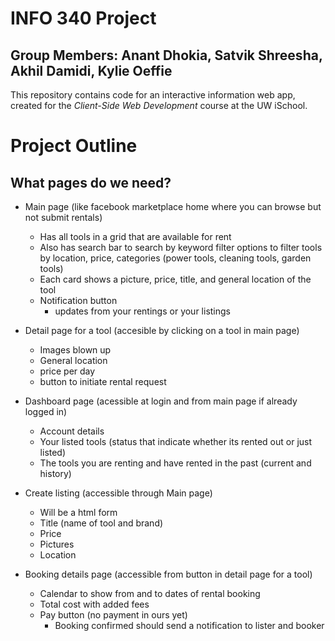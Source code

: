 # INFO 340 Project
## Group Members: Anant Dhokia, Satvik Shreesha, Akhil Damidi, Kylie Oeffie
This repository contains code for an interactive information web app, created for the _Client-Side Web Development_ course at the UW iSchool.

# Project Outline
## What pages do we need?
- Main page (like facebook marketplace home where you can browse but not submit rentals)
    - Has all tools in a grid that are available for rent
    - Also has search bar to search by keyword filter options to filter tools by location, price, categories (power tools, cleaning tools, garden tools)
    - Each card shows a picture, price, title, and general location of the tool
    - Notification button
        - updates from your rentings or your listings

- Detail page for a tool (accesible by clicking on a tool in main page)
    - Images blown up
    - General location
    - price per day
    - button to initiate rental request

- Dashboard page (acessible at login and from main page if already logged in)
    - Account details
    - Your listed tools (status that indicate whether its rented out or just listed)
    - The tools you are renting and have rented in the past (current and history)

- Create listing (accessible through Main page)
    - Will be a html form
    - Title (name of tool and brand)
    - Price
    - Pictures
    - Location

- Booking details page (accessible from button in detail page for a tool)
    - Calendar to show from and to dates of rental booking
    - Total cost with added fees
    - Pay button (no payment in ours yet)
        - Booking confirmed should send a notification to lister and booker